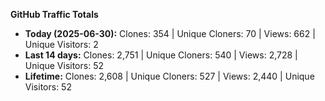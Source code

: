 
**GitHub Traffic Totals**

- **Today (2025-06-30):** Clones: 354 | Unique Cloners: 70 | Views: 662 | Unique Visitors: 2
- **Last 14 days:** Clones: 2,751 | Unique Cloners: 540 | Views: 2,728 | Unique Visitors: 52
- **Lifetime:** Clones: 2,608 | Unique Cloners: 527 | Views: 2,440 | Unique Visitors: 52

